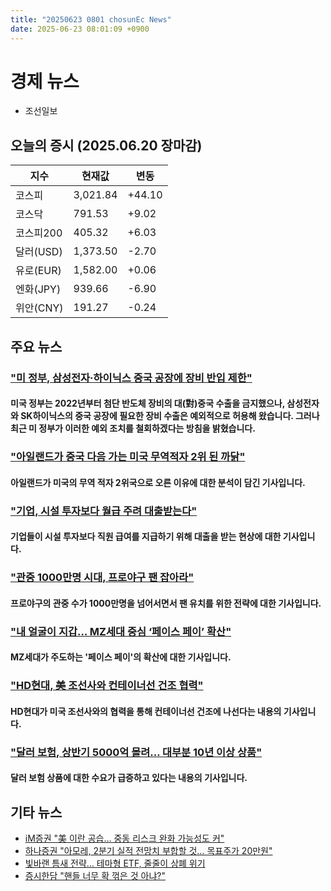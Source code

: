 ```yaml
---
title: "20250623 0801 chosunEc News"
date: 2025-06-23 08:01:09 +0900
---
```


# 경제 뉴스 
- 조선일보
 ## 오늘의 증시 (2025.06.20 장마감) 

| 지수 | 현재값 | 변동 |
|---|---|---|
| 코스피 | 3,021.84 | +44.10 |
| 코스닥 | 791.53 | +9.02 |
| 코스피200 | 405.32 | +6.03 |
| 달러(USD) | 1,373.50 | -2.70 |
| 유로(EUR) | 1,582.00 | +0.06 |
| 엔화(JPY) | 939.66 | -6.90 |
| 위안(CNY) | 191.27 | -0.24 |

## 주요 뉴스
 ### ["미 정부, 삼성전자·하이닉스 중국 공장에 장비 반입 제한"](https://www.chosun.com/economy/tech_it/2025/06/23/MZLJYBNOSJGLZKHL2ZFCA7EVKI/)
#### 미국 정부는 2022년부터 첨단 반도체 장비의 대(對)중국 수출을 금지했으나, 삼성전자와 SK하이닉스의 중국 공장에 필요한 장비 수출은 예외적으로 허용해 왔습니다. 그러나 최근 미 정부가 이러한 예외 조치를 철회하겠다는 방침을 밝혔습니다.

### ["아일랜드가 중국 다음 가는 미국 무역적자 2위 된 까닭"](https://www.chosun.com/economy/economy_general/2025/06/23/IHNIQF7L5RDGRNCTPU3CP6D73A/)
#### 아일랜드가 미국의 무역 적자 2위국으로 오른 이유에 대한 분석이 담긴 기사입니다.

### ["기업, 시설 투자보다 월급 주려 대출받는다"](https://www.chosun.com/economy/economy_general/2025/06/23/XMRWOM762JGDHB6OVYHOSUWCE4/)
#### 기업들이 시설 투자보다 직원 급여를 지급하기 위해 대출을 받는 현상에 대한 기사입니다.

### ["관중 1000만명 시대, 프로야구 팬 잡아라"](https://www.chosun.com/economy/stock-finance/2025/06/23/X2BKSYNIKBFYXBE3YAWDXRGAAM/)
#### 프로야구의 관중 수가 1000만명을 넘어서면서 팬 유치를 위한 전략에 대한 기사입니다.

### ["내 얼굴이 지갑… MZ세대 중심 ‘페이스 페이’ 확산"](https://www.chosun.com/economy/economy_general/2025/06/23/3NXZ5QAMPRBQVN7P76QOJQHB5A/)
#### MZ세대가 주도하는 '페이스 페이'의 확산에 대한 기사입니다.

### ["HD현대, 美 조선사와 컨테이너선 건조 협력"](https://www.chosun.com/economy/industry-company/2025/06/23/WFEHSPXG4BEOHC3OXDBZIUPDGU/)
#### HD현대가 미국 조선사와의 협력을 통해 컨테이너선 건조에 나선다는 내용의 기사입니다.

### ["달러 보험, 상반기 5000억 몰려… 대부분 10년 이상 상품"](https://www.chosun.com/economy/economy_general/2025/06/23/WX5AWPEQYBCOPCMBKS3SCWY4JU/)
#### 달러 보험 상품에 대한 수요가 급증하고 있다는 내용의 기사입니다.

## 기타 뉴스 
- [iM증권 "美 이란 공습… 중동 리스크 완화 가능성도 커"](https://www.chosun.com/economy/money/2025/06/23/SAQPQHKR5OMQ4A3QE6ZCLHGBAY/)
- [하나증권 "아모레, 2분기 실적 전망치 부합할 것… 목표주가 20만원"](https://www.chosun.com/economy/money/2025/06/23/UAX2MYJ4TDIHC322R6CLAH5BUU/) 
- [빛바랜 틈새 전략… 테마형 ETF, 줄줄이 상폐 위기](https://www.chosun.com/economy/money/2025/06/23/Y6JOPIGIEKZTI2ILXXL72WSTQE/) 
- [증시한담 "핸들 너무 확 꺾은 것 아냐?"](https://www.chosun.com/economy/money/2025/06/23/N46CYYUNEQYFY2CQ6J5ODHYDTU/)